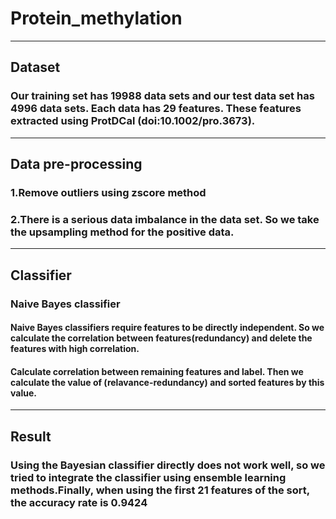 # Protein_methylation
****
## Dataset
### Our training set has 19988 data sets and our test data set has 4996 data sets. Each data has 29 features. These features extracted using ProtDCal (doi:10.1002/pro.3673).
****
## Data pre-processing
### 1.Remove outliers using zscore method
### 2.There is a serious data imbalance in the data set. So we take the upsampling method for the positive data.
****
## Classifier
### Naive Bayes classifier
#### Naive Bayes classifiers require features to be directly independent. So we calculate the correlation between features(redundancy) and delete the features with high correlation.
#### Calculate correlation between remaining features and label. Then we calculate the value of (relavance-redundancy) and sorted features by this value.
****
## Result
### Using the Bayesian classifier directly does not work well, so we tried to integrate the classifier using ensemble learning methods.Finally, when using the first 21 features of the sort, the accuracy rate is 0.9424
